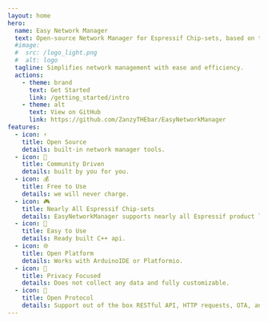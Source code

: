 ```yaml
---
layout: home
hero:
  name: Easy Network Manager
  text: Open-source Network Manager for Espressif Chip-sets, based on the Arduino framework.
  #image:
  #  src: /logo_light.png
  #  alt: logo
  tagline: Simplifies network management with ease and efficiency.
  actions:
    - theme: brand
      text: Get Started
      link: /getting_started/intro
    - theme: alt
      text: View on GitHub
      link: https://github.com/ZanzyTHEbar/EasyNetworkManager
features:
  - icon: ⚡️
    title: Open Source
    details: built-in network manager tools.
  - icon: 🎉
    title: Community Driven
    details: built by you for you.
  - icon: 💰
    title: Free to Use
    details: we will never charge.
  - icon: 🎮
    title: Nearly All Espressif Chip-sets
    details: EasyNetworkManager supports nearly all Espressif product lines.
  - icon: 🔨
    title: Easy to Use
    details: Ready built C++ api.
  - icon: 🌐
    title: Open Platform
    details: Works with ArduinoIDE or Platformio.
  - icon: 🔏
    title: Privacy Focused
    details: Does not collect any data and fully customizable.
  - icon: 📡
    title: Open Protocol
    details: Support out of the box RESTful API, HTTP requests, OTA, and an asynchronous runtime.
---
```

